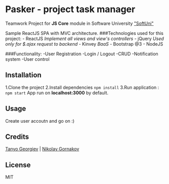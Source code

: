 # Pasker - project task manager
Teamwork Project for **JS Core** module in Software University ["SoftUni"](https://softuni.bg)

Sample ReactJS SPA with MVC architecture.
###Technologies used for this project:
    - ReactJS *Implement all views and view's controllers*
    - jQuery *Used only for $.ajax request to backend*
    - Kinvey *BaaS*
    - Bootstrap @3 
    - NodeJS 

###Functionality:
    -User Registration
    -Login / Logout
    -CRUD 
    -Notification system
    -User control

## Installation

1.Clone the project
2.Install dependencies `npm install`
3.Run application : `npm start`
App run on **localhost:3000** by default.

## Usage

Create user accoutn and go on :)

## Credits

[Tanyo Georgiev](https://github.com/tanyogeorgiev) | [Nikolay Gornakov](https://github.com/Gornakoff)

## License

MIT
